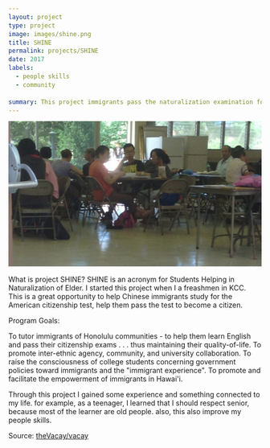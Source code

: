 ```yaml
---
layout: project
type: project
image: images/shine.png
title: SHINE
permalink: projects/SHINE
date: 2017
labels:
  - people skills
  - community
  
summary: This project immigrants pass the naturalization examination for U.S. citizenship.
---
```


<img class="ui medium right floated rounded image" src="../images/SHINE.png">

What is project SHINE? SHINE is an acronym for Students Helping in Naturalization of Elder. I started this project when I
 a freashmen in KCC. This is a great opportunity to help Chinese immigrants study for the American citizenship test, help them pass the test to become a citizen. 
 
Program Goals:

To tutor immigrants of Honolulu communities - to help them learn English and pass their citizenship exams . . . thus maintaining their quality-of-life.
To promote inter-ethnic agency, community, and university collaboration.
To raise the consciousness of college students concerning government policies toward immigrants and the "immigrant experience".
To promote and facilitate the empowerment of immigrants in Hawai'i.

Through this project I gained some experience and something connected to my life. for example, as a teenager, I learned that I
should respect senior, because most of the learner are old people. also, this also improve my people skills.
 
Source: <a href="https://github.com/theVacay/vacay"><i class="large github icon"></i>theVacay/vacay</a>
